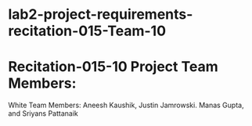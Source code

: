 # lab2-project-requirements-recitation-015-Team-10

Recitation-015-10
Project Team Members: 
=======
White
Team Members:
Aneesh Kaushik,
Justin Jamrowski.
Manas Gupta, and
Sriyans Pattanaik

